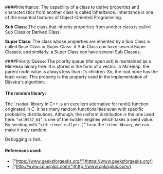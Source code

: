 ####Inheritance:
The capability of a class to derive properties and characteristics from another class is called Inheritance.
Inheritance is one of the essential features of Object-Oriented Programming.

**Sub Class**:	The class that inherits properties from another class is called Sub Class or Derived Class.

**Super Class**:	The class whose properties are inherited by a Sub Class is called Base Class or Super Class.
A Sub Class can have several Super Classes, and similarly, a Super Class can have several Sub Classes.

####Priority Queue:
The priority queue (_the open set_) is maintained as a MinHeap binary tree.
It is stored in the form of a vector. In MinHeap, the parent node value is always less than it's children. So, the root node has the least value.
This property is the property used in the implementation of Dijkstra's algorithm.

#### The random library:
The '`random`' library in C++ is an excellent alternative for rand() function originated in C. It has many random functionalities even with specific probability distributions.
Although, the uniform distribution is the one used here. "`mt19937_64`" is one of the twister engines which takes a seed value.
By seeding with "`std::time( nullptr )`" from the '`ctime`' library, we can make it truly random.

Debugging is hell.


#### References used:
+ ["https://www.geeksforgeeks.org/"](https://www.geeksforgeeks.org/)
+ ["http://www.cplusplus.com/"](http://www.cplusplus.com/)